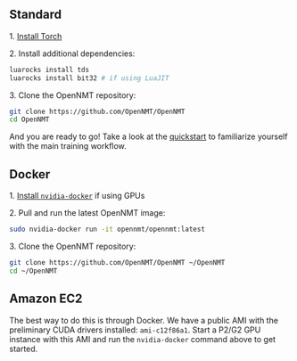 ## Standard

1\. [Install Torch](http://torch.ch/docs/getting-started.html)

2\. Install additional dependencies:

```bash
luarocks install tds
luarocks install bit32 # if using LuaJIT
```

3\. Clone the OpenNMT repository:

```bash
git clone https://github.com/OpenNMT/OpenNMT
cd OpenNMT
```

And you are ready to go! Take a look at the [quickstart](quickstart.md) to familiarize yourself with the main training workflow.

## Docker

1\. [Install `nvidia-docker`](https://github.com/NVIDIA/nvidia-docker) if using GPUs

2\. Pull and run the latest OpenNMT image:

```bash
sudo nvidia-docker run -it opennmt/opennmt:latest
```

3\. Clone the OpenNMT repository:

```bash
git clone https://github.com/OpenNMT/OpenNMT ~/OpenNMT
cd ~/OpenNMT
```

## Amazon EC2

The best way to do this is through Docker. We have a public AMI with the preliminary CUDA drivers installed: `ami-c12f86a1`. Start a P2/G2 GPU instance with this AMI and run the `nvidia-docker` command above to get started.
